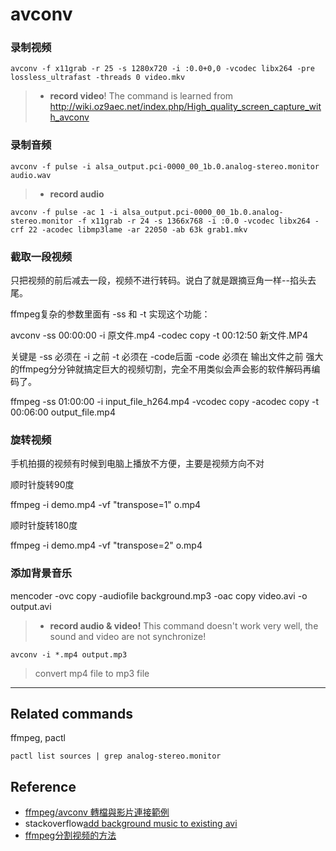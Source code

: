# avconv

### 录制视频

```
avconv -f x11grab -r 25 -s 1280x720 -i :0.0+0,0 -vcodec libx264 -pre lossless_ultrafast -threads 0 video.mkv
```

> * **record video**! The command is learned from http://wiki.oz9aec.net/index.php/High_quality_screen_capture_with_avconv

### 录制音频


```
avconv -f pulse -i alsa_output.pci-0000_00_1b.0.analog-stereo.monitor audio.wav
```

> * **record audio**

```
avconv -f pulse -ac 1 -i alsa_output.pci-0000_00_1b.0.analog-stereo.monitor -f x11grab -r 24 -s 1366x768 -i :0.0 -vcodec libx264 -crf 22 -acodec libmp3lame -ar 22050 -ab 63k grab1.mkv
```

### 截取一段视频

只把视频的前后减去一段，视频不进行转码。说白了就是跟摘豆角一样--掐头去尾。

ffmpeg复杂的参数里面有 -ss 和 -t 实现这个功能：

 avconv -ss 00:00:00  -i 原文件.mp4 -codec copy  -t 00:12:50 新文件.MP4

关键是
-ss 必须在 -i 之前
-t 必须在 -code后面
-code 必须在 输出文件之前
强大的ffmpeg分分钟就搞定巨大的视频切割，完全不用类似会声会影的软件解码再编码了。

ffmpeg -ss 01:00:00 -i input_file_h264.mp4 -vcodec copy -acodec copy -t 00:06:00 output_file.mp4

### 旋转视频

手机拍摄的视频有时候到电脑上播放不方便，主要是视频方向不对

顺时针旋转90度

ffmpeg -i demo.mp4 -vf "transpose=1" o.mp4

顺时针旋转180度

ffmpeg -i demo.mp4 -vf "transpose=2" o.mp4


### 添加背景音乐

mencoder -ovc copy -audiofile background.mp3 -oac copy video.avi -o output.avi

> * **record audio & video!** This command doesn't work very well, the sound and video are not synchronize!


```
avconv -i *.mp4 output.mp3
```

> convert mp4 file to mp3 file

************

## Related commands

ffmpeg, pactl

```pactl
pactl list sources | grep analog-stereo.monitor
```

## Reference

- [ffmpeg/avconv 轉檔與影片連接範例](http://rocksaying.tw/archives/22568176.html)
- stackoverflow[add background music to existing avi](http://stackoverflow.com/questions/20863703/add-background-music-to-existing-avi)
- [ffmpeg分割视频的方法](https://wuyuans.com/2012/04/ffmpeg-split)
